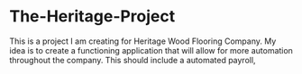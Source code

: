 # The-Heritage-Project
This is a project I am creating for Heritage Wood Flooring Company. My idea is to create a functioning application that will allow for more automation throughout the company. This should include a automated payroll, 
